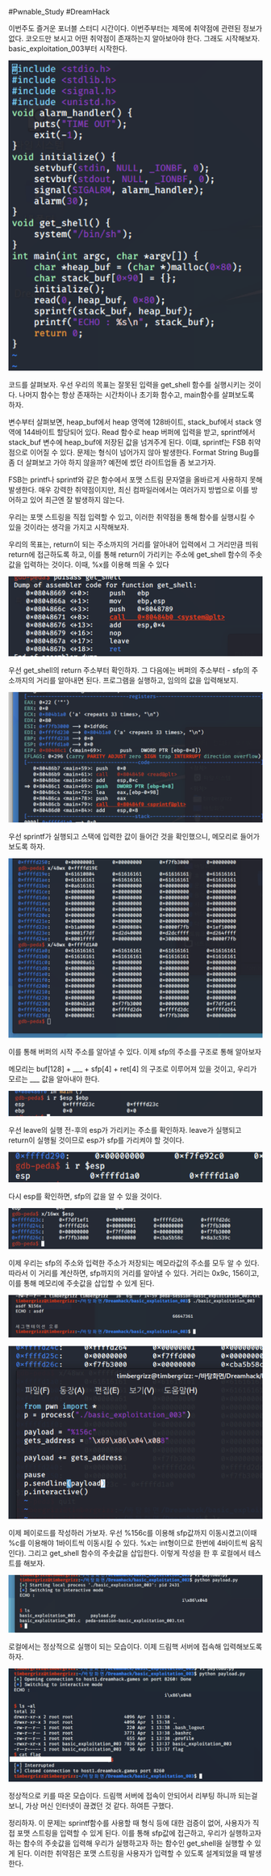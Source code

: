 #Pwnable_Study #DreamHack

이번주도 즐거운 포너블 스터디 시간이다. 이번주부터는 제목에 취약점에 관련된 정보가 없다. 코오드만 보시고 어떤 취약점이 존재하는지 알아보아야 한다. 그래도 시작해보자. basic_exploitation_003부터 시작한다.

![](img/3-01.png)

코드를 살펴보자. 우선 우리의 목표는 잘못된 입력을 get_shell 함수를 실행시키는 것이다. 나머지 함수는 항상 존재하는 시간차이나 초기화 함수고, main함수를 살펴보도록 하자.

변수부터 살펴보면, heap_buf에서 heap 영역에 128바이트,  stack_buf에서 stack 영역에 144바이트 할당되어 있다. Read 함수로 heap 버퍼에 입력을 받고, sprintf에서 stack_buf 변수에 heap_buf에 저장된 값을 넘겨주게 된다. 이떄, sprintf는 FSB 취약점으로 이어질 수 있다. 문제는 형식이 넘어가지 않아 발생한다. Format String Bug를 좀 더 살펴보고 가야 하지 않을까? 예전에 썼던 라이트업들 좀 보고가자.

FSB는 printf나 sprintf와 같은 함수에서 포맷 스트림 문자열을 올바르게 사용하지 못해 발생한다. 매우 강력한 취약점이지만, 최신 컴파일러에서는 여러가지 방법으로 이를 방어하고 있어 최근엔 잘 발생하지 않는다.

우리는 포맷 스트링을 직접 입력할 수 있고, 이러한 취약점을 통해 함수를 실행시킬 수 있을 것이라는 생각을 가지고 시작해보자.

우리의 목표는, return이 되는 주소까지의 거리를 알아내어 입력에서 그 거리만큼 띄워 return에 접근하도록 하고, 이를 통해 return이 가리키는 주소에 get_shell 함수의 주솟값을 입력하는 것이다. 이때, %x를 이용해 띄울 수 있다

![](img/3-02.png)

우선 get_shell의 return 주소부터 확인하자. 그 다음에는 버퍼의 주소부터 - sfp의 주소까지의 거리를 알아내면 된다. 프로그램을 실행하고, 임의의 값을 입력해보지.

![](img/3-03.png)

우선 sprintf가 실행되고 스택에 입력한 값이 들어간 것을 확인했으니, 메모리로 들어가보도록 하자. 

![](img/3-04.png)

이를 통해 버퍼의 시작 주소를 알아낼 수 있다.  이제 sfp의 주소를 구조로 통해 알아보자

메모리는 buf[128] + ___ + sfp[4] + ret[4] 의 구조로 이루어져 있을 것이고, 우리가 모르는 ___ 값을 알아내야 한다.

![](img/3-05.png)

우선 leave의 실행 전-후의 esp가 가리키는 주소를 확인하자. leave가 실행되고 return이 실행될 것이므로 esp가 sfp를 가리켜야 할 것이다.

![](img/3-06.png)

다시 esp를 확인하면, sfp의 값을 알 수 있을 것이다.

![](img/3-07.png)

이제 우리는 sfp의 주소와 입력한 주소가 저장되는 메모라값의 주소를 모두 알 수 있다. 따라서 이 거리를 계산하면, sfp까지의 거리를 알아낼 수 있다.  거리는 0x9c, 156이고, 이를 통해 메모리에 주솟값을 삽입할 수 있게 된다.

![](img/3-08.png)

![](img/3-09.png)

이제 페이로드를 작성하러 가보자. 우선 %156c를 이용해 sfp값까지 이동시켰고(이때 %c를 이용해야 1바이트씩 이동시킬 수 있다. %x는 int형이므로 한번에 4바이트씩 움직인다). 그리고 get_shell 함수의 주솟값을 삽입한다. 이렇게 작성을 한 후 로컬에서 테스트를 해보자.


![](img/3-10.png)

로컬에서는 정상적으로 실행이 되는 모습이다. 이제 드림핵 서버에 접속해 입력해보도록 하자.

![](img/3-11.png)

정상적으로 키를 따온 모습이다. 드림핵 서버에 접속이 안되어서 리부팅 하니까 되는걸 보니, 가상 머신 인터넷이 끊겼던 것 같다. 하여튼 구했다.

정리하자. 이 문제는 sprintf함수를 사용할 때 형식 등에 대한 검증이 없어, 사용자가 직접 포맷 스트링을 입력할 수 있게 된다. 이를 통해 sfp값에 접근하고, 우리가 실행하고자 하는 함수의 주솟값을 입력해 우리가 실행하고자 하는 함수인 get_shell을 실행할 수 있게 된다. 이러한 취약점은 포맷 스트링을 사용자가 입력할 수 있도록 설계되었을 때 발생한다.